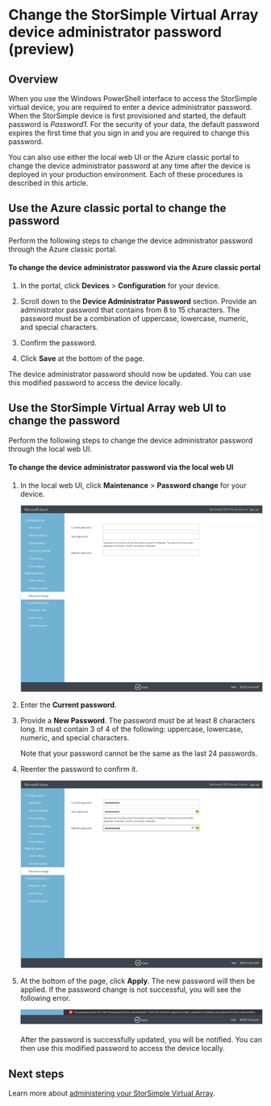 <properties 
   pageTitle="Change the StorSimple virtual device admin password | Microsoft Azure"
   description="Describes how to use either the Azure classic portal or the StorSimple Virtual Array web UI to change the device administrator password."
   services="storsimple"
   documentationCenter="NA"
   authors="alkohli"
   manager="carmonm"
   editor="" />
<tags 
   ms.service="storsimple"
   ms.devlang="NA"
   ms.topic="article"
   ms.tgt_pltfrm="NA"
   ms.workload="TBD"
   ms.date="01/15/2016"
   ms.author="alkohli" />

# Change the StorSimple Virtual Array device administrator password (preview)

## Overview

When you use the Windows PowerShell interface to access the StorSimple virtual device, you are required to enter a device administrator password. When the StorSimple device is first provisioned and started, the default password is *Password1*. For the security of your data, the default password expires the first time that you sign in and you are required to change this password.

You can also use either the local web UI or the Azure classic portal to change the device administrator password at any time after the device is deployed in  your production environment. Each of these procedures is described in this article.

## Use the Azure classic portal to change the password

Perform the following steps to change the device administrator password through the Azure classic portal.

#### To change the device administrator password via the Azure classic portal

1. In the portal, click **Devices** > **Configuration** for your device.

2. Scroll down to the **Device Administrator Password** section. Provide an administrator password that contains from 8 to 15 characters. The password must be a combination of uppercase, lowercase, numeric, and special characters.

3. Confirm the password.

4. Click **Save** at the bottom of the page.

The device administrator password should now be updated. You can use this modified password to access the device locally.

## Use the StorSimple Virtual Array web UI to change the password

Perform the following steps to change the device administrator password through the local web UI.

#### To change the device administrator password via the local web UI

1. In the local web UI, click **Maintenance** > **Password change** for your device.

    ![change password1](./media/storsimple-ova-change-device-admin-password/image40.png)

2. Enter the **Current password**.

3. Provide a **New Password**. The password must be at least 8 characters long. It must contain 3 of 4 of the following: uppercase, lowercase, numeric, and special characters.

    Note that your password cannot be the same as the last 24 passwords.

3. Reenter the password to confirm it.

    ![change password2](./media/storsimple-ova-change-device-admin-password/image41.png)

4. At the bottom of the page, click **Apply**. The new password will then be applied. If the password change is not successful, you will see the following error.

    ![password error](./media/storsimple-ova-change-device-admin-password/image42.png)

    After the password is successfully updated, you will be notified. You can then use this modified password to access the device locally.

## Next steps

Learn more about [administering your StorSimple Virtual Array](storsimple-ova-web-ui-admin.md).